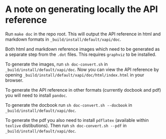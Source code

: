 # A note on generating locally the API reference

Run `make doc` in the repo root. This will output the API reference in html and
markdown formats in `_build/install/default/xapi/doc`.

Both html and markdown reference images which need to be generated as a separate
step from the `.dot` files. This requires `graphviz` to be installed.

To generate the images, run `sh doc-convert.sh` in
`_build/install/default/xapi/doc`. Now you can view the API reference by opening
`_build/install/default/xapi/doc/html/index.html` in your browser.

To generate the API reference in other formats (currently docbook and pdf) you
will need to install `pandoc`.

To generate the docbook run `sh doc-convert.sh --docbook` in
`_build/install/default/xapi/doc`.

To generate the pdf you also need to install `pdflatex` (available within
`texlive` distibutions). Then run `sh doc-convert.sh --pdf` in
`_build/install/default/xapi/doc`.
